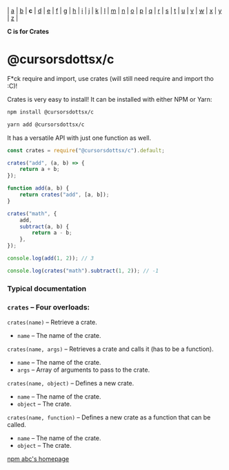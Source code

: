 | [a](https://www.npmjs.com/package/@cursorsdottsx/a)
| [b](https://www.npmjs.com/package/@cursorsdottsx/b)
| **c**
| [d](https://www.npmjs.com/package/@cursorsdottsx/d)
| [e](https://www.npmjs.com/package/@cursorsdottsx/e)
| [f](https://www.npmjs.com/package/@cursorsdottsx/f)
| [g](https://www.npmjs.com/package/@cursorsdottsx/g)
| [h](https://www.npmjs.com/package/@cursorsdottsx/h)
| [i](https://www.npmjs.com/package/@cursorsdottsx/i)
| [j](https://www.npmjs.com/package/@cursorsdottsx/j)
| [k](https://www.npmjs.com/package/@cursorsdottsx/k)
| [l](https://www.npmjs.com/package/@cursorsdottsx/l)
| [m](https://www.npmjs.com/package/@cursorsdottsx/m)
| [n](https://www.npmjs.com/package/@cursorsdottsx/n)
| [o](https://www.npmjs.com/package/@cursorsdottsx/o)
| [p](https://www.npmjs.com/package/@cursorsdottsx/p)
| [q](https://www.npmjs.com/package/@cursorsdottsx/q)
| [r](https://www.npmjs.com/package/@cursorsdottsx/r)
| [s](https://www.npmjs.com/package/@cursorsdottsx/s)
| [t](https://www.npmjs.com/package/@cursorsdottsx/t)
| [u](https://www.npmjs.com/package/@cursorsdottsx/u)
| [v](https://www.npmjs.com/package/@cursorsdottsx/v)
| [w](https://www.npmjs.com/package/@cursorsdottsx/w)
| [x](https://www.npmjs.com/package/@cursorsdottsx/x)
| [y](https://www.npmjs.com/package/@cursorsdottsx/y)
| [z](https://www.npmjs.com/package/@cursorsdottsx/z)
|

**C is for Crates**

# @cursorsdottsx/c

F\*ck require and import, use crates (will still need require and import tho :C)!

Crates is very easy to install! It can be installed with either NPM or Yarn:

```bash
npm install @cursorsdottsx/c
```

```bash
yarn add @cursorsdottsx/c
```

It has a versatile API with just one function as well.

```js
const crates = require("@cursorsdottsx/c").default;

crates("add", (a, b) => {
    return a + b;
});

function add(a, b) {
    return crates("add", [a, b]);
}

crates("math", {
    add,
    subtract(a, b) {
        return a - b;
    },
});

console.log(add(1, 2)); // 3

console.log(crates("math").subtract(1, 2)); // -1
```

### Typical documentation

### `crates` – Four overloads:

`crates(name)` – Retrieve a crate.

-   `name` – The name of the crate.

`crates(name, args)` – Retrieves a crate and calls it (has to be a function).

-   `name` – The name of the crate.
-   `args` – Array of arguments to pass to the crate.

`crates(name, object)` – Defines a new crate.

-   `name` – The name of the crate.
-   `object` – The crate.

`crates(name, function)` – Defines a new crate as a function that can be called.

-   `name` – The name of the crate.
-   `object` – The crate.

[npm abc's homepage](https://codepen.io/cursorsdottsx/full/KKWNRaY)

